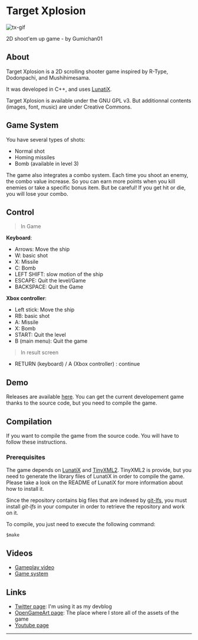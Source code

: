 # Target Xplosion #

![tx-gif][]

2D shoot'em up game - by Gumichan01

## About ##

Target Xplosion is a 2D scrolling shooter game inspired by R-Type, Dodonpachi, and Mushihimesama.

It was developed in C++, and uses [LunatiX][].

Target Xplosion is available under the GNU GPL v3. But additionnal contents (images, font, music) are under Creative Commons.

## Game System ##

You have several types of shots:

- Normal shot
- Homing missiles
- Bomb (available in level 3)

The game also integrates a combo system. Each time you shoot an enemy, the combo value increase. So you can earn more points when you kill enemies or take a specific bonus item. But be careful! If you get hit or die, you will lose your combo.

## Control ##

> In Game

**Keyboard**:

  - Arrows: Move the ship
  - W: basic shot
  - X: Missile
  - C: Bomb
  - LEFT SHIFT: slow motion of the ship
  - ESCAPE: Quit the level/Game
  - BACKSPACE: Quit the Game

**Xbox controller**:

  - Left stick: Move the ship
  - RB: basic shot
  - A: Missile
  - X: Bomb
  - START: Quit the level
  - B (main menu): Quit the game


> In result screen

  - RETURN (keyboard) / A (Xbox controller) : continue

## Demo ##

Releases are available [here][].
You can get the current developement game thanks to the source code, but you need to compile the game.

## Compilation ##

If you want to compile the game from the source code. You will have to follow these instructions.

### Prerequisites ###

The game depends on [LunatiX][] and [TinyXML2][].
TinyXML2 is provide, but you need to generate the library files of LunatiX
in order to compile the game.
Please take a look on the README of LunatiX for more information about how to install it.

Since the repository contains big files that are indexed by [git-lfs][],
you must install *git-lfs* in your computer in order to retrieve the repository
and work on it.

To compile, you just need to execute the following command:

    $make

## Videos ##

 * [Gameplay video][gp]
 * [Game system][gs]

## Links ##

 * [Twitter page][twitter]: I'm using it as my devblog
 * [OpenGameArt page][oga]: The place where I store all of the assets of the game
 * [Youtube page][youtube]

---
[tx-gif]: https://github.com/Gumichan01/gumichan01.github.io/raw/master/portfolio/image/tx.gif
[LunatiX]: https://github.com/Gumichan01/lunatix
[TinyXML2]: https://github.com/leethomason/tinyxml2
[here]: https://github.com/Gumichan01/target-xplosion/releases
[git-lfs]: https://github.com/git-lfs/git-lfs/wiki/Installation
[gp]: https://youtu.be/GqSZv295g_k
[gs]: #
[twitter]: https://twitter.com/Gumichan01
[oga]: https://opengameart.org/users/gumichan01
[youtube]: https://www.youtube.com/user/gumichan01
